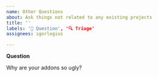 ```yaml
---
name: Other Questions
about: Ask things not related to any existing projects
title: ''
labels: '🛟 Question', '🔍 Triage'
assignees: igorlogius

---
```


**Question**

Why are your addons so ugly?
